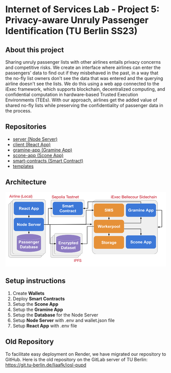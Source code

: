 # Internet of Services Lab - Project 5: Privacy-aware Unruly Passenger Identification (TU Berlin SS23)

## About this project

Sharing unruly passenger lists with other airlines entails privacy concerns and competitive risks. We create an interface where airlines can enter the passengers' data to find out if they misbehaved in the past, in a way that the no-fly list owners don't see the data that was entered and the querying airline doesn't see the lists. We do this using a web app connected to the iExec framework, which supports blockchain, decentralized computing, and confidential computation in hardware-based Trusted Execution Environments (TEEs). With our approach, airlines get the added value of shared no-fly lists while preserving the confidentiality of passenger data in the process.

## Repositories
- [server (Node Server)](https://github.com/Internet-of-Services-Lab-Project-5/server "server")
- [client (React App)](https://github.com/Internet-of-Services-Lab-Project-5/client "client")
- [gramine-app (Gramine App)](https://github.com/Internet-of-Services-Lab-Project-5/gramine-app "gramine-app")
- [scone-app (Scone App)](https://github.com/Internet-of-Services-Lab-Project-5/scone-app "scone-app")
- [smart-contracts (Smart Contract)](https://github.com/Internet-of-Services-Lab-Project-5/smart-contracts "smart-contracts")
- [templates](https://github.com/Internet-of-Services-Lab-Project-5/templates "templates")

## Architecture
![architecture graph](./profile/iosl_pupd_architecture.png)

## Setup instructions
1. Create **Wallets**
2. Deploy **Smart Contracts**
3. Setup the **Scone App**
4. Setup the **Gramine App**
5. Setup the **Database** for the Node Server
6. Setup **Node Server** with .env and wallet.json file
9. Setup **React App** with .env file


## Old Repository
To facilitate easy deployment on Render, we have migrated our repository to GitHub. Here is the old repository on the GitLab server of TU Berlin:
https://git.tu-berlin.de/liaafk/iosl-pupd
